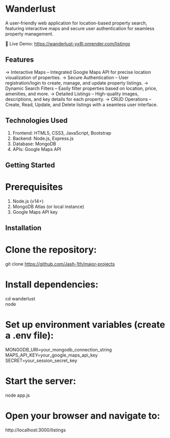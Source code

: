 # Wanderlust 
A user-friendly web application for location-based property search, featuring interactive maps and secure user authentication for seamless property management.

🔗 Live Demo: https://wanderlust-yx8l.onrender.com/listings

## Features
-> Interactive Maps – Integrated Google Maps API for precise location visualization of properties.
-> Secure Authentication – User registration/login to create, manage, and update property listings.
-> Dynamic Search Filters – Easily filter properties based on location, price, amenities, and more.
-> Detailed Listings – High-quality images, descriptions, and key details for each property.
-> CRUD Operations – Create, Read, Update, and Delete listings with a seamless user interface.

## Technologies Used
1) Frontend: HTML5, CSS3, JavaScript, Bootstrap
2) Backend: Node.js, Express.js
3) Database: MongoDB
4) APIs: Google Maps API

## Getting Started
# Prerequisites
1) Node.js (v14+)
2) MongoDB Atlas (or local instance)
3) Google Maps API key

## Installation

# Clone the repository:
git clone https://github.com/Jash-1th/major-projects

# Install dependencies:
cd wanderlust  
node 

# Set up environment variables (create a .env file):
MONGODB_URI=your_mongodb_connection_string  
MAPS_API_KEY=your_google_maps_api_key  
SECRET=your_session_secret_key  

# Start the server:
node app.js


# Open your browser and navigate to:
http://localhost:3000/listings  
